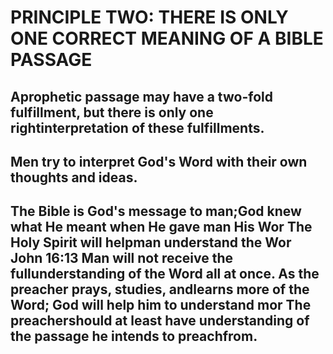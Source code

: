 # PRINCIPLE TWO: THERE IS ONLY ONE CORRECT MEANING OF A BIBLE PASSAGE

## Aprophetic passage may have a two-fold fulfillment, but there is only one rightinterpretation of these fulfillments.

## Men try to interpret God's Word with their own thoughts and ideas.

## The Bible is God's message to man;God knew what He meant when He gave man His Wor The Holy Spirit will helpman understand the Wor John 16:13 Man will not receive the fullunderstanding of the Word all at once. As the preacher prays, studies, andlearns more of the Word; God will help him to understand mor The preachershould at least have understanding of the passage he intends to preachfrom.

